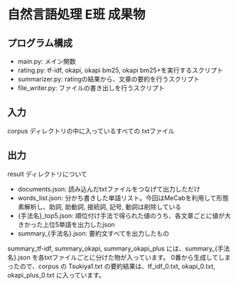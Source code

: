 # 自然言語処理 E班 成果物

## プログラム構成
- main.py: メイン関数
- rating.py: tf-idf, okapi, okapi bm25, okapi bm25+を実行するスクリプト
- summarizer.py: ratingの結果から、文章の要約を行うスクリプト
- file_writer.py: ファイルの書き出しを行うスクリプト

## 入力
corpus ディレクトリの中に入っているすべての.txtファイル

## 出力
result ディレクトリについて
- documents.json: 読み込んだtxtファイルをつなげて出力しただけ
- words_list.json: 分かち書きした単語リスト。今回はMeCabを利用して形態素解析し、助詞, 助動詞, 接続詞, 記号, 動詞は削除している
- {手法名}_top5.json: 順位付け手法で得られた値のうち、各文章ごとに値が大きかった上位5単語を出力したjson
- summary_{手法名}.json: 要約文すべてを出力したもの

summary_tf-idf, summary_okapi, summary_okapi_plus には、summary_{手法名}.json を各txtファイルごとに分けた物が入っています。
0番から生成してしまったので、corpus の Tsukiya1.txt の要約結果は、tf_idf_0.txt, okapi_0.txt, okapi_plus_0.txt に入っています。
